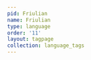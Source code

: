 ```yaml
---
pid: Friulian
name: Friulian
type: language
order: '11'
layout: tagpage
collection: language_tags
---
```

